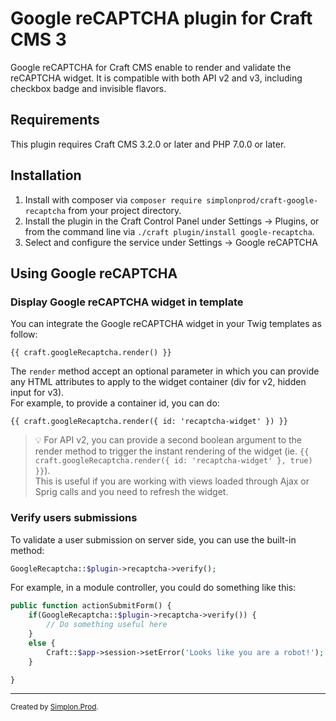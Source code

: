 # Google reCAPTCHA plugin for Craft CMS 3

Google reCAPTCHA for Craft CMS enable to render and validate the reCAPTCHA widget. It is compatible with both API v2 and v3, including checkbox badge and invisible flavors.

## Requirements

This plugin requires Craft CMS 3.2.0 or later and PHP 7.0.0 or later.

## Installation

1. Install with composer via `composer require simplonprod/craft-google-recaptcha` from your project directory.
2. Install the plugin in the Craft Control Panel under Settings → Plugins, or from the command line via `./craft plugin/install google-recaptcha`.
3. Select and configure the service under Settings → Google reCAPTCHA

## Using Google reCAPTCHA

### Display Google reCAPTCHA widget in template

You can integrate the Google reCAPTCHA widget in your Twig templates as follow:

```twig
{{ craft.googleRecaptcha.render() }}
```

The `render` method accept an optional parameter in which you can provide any HTML attributes to apply to the widget container (div for v2, hidden input for v3).  
For example, to provide a container id, you can do:


```twig
{{ craft.googleRecaptcha.render({ id: 'recaptcha-widget' }) }}
```

> 💡 For API v2, you can provide a second boolean argument to the render method to trigger the instant rendering of the widget (ie. `{{ craft.googleRecaptcha.render({ id: 'recaptcha-widget' }, true) }}`).  
> This is useful if you are working with views loaded through Ajax or Sprig calls and you need to refresh the widget.

### Verify users submissions

To validate a user submission on server side, you can use the built-in method:

```php
GoogleRecaptcha::$plugin->recaptcha->verify();
```

For example, in a module controller, you could do something like this:

```php
public function actionSubmitForm() {
	if(GoogleRecaptcha::$plugin->recaptcha->verify()) {
		// Do something useful here
	}
	else {
		Craft::$app->session->setError('Looks like you are a robot!');
	}

}
```


---

<small>Created by [Simplon.Prod](https://www.simplonprod.co/).</small>


